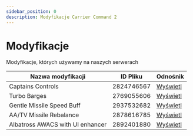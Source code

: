 ```yaml
---
sidebar_position: 0
description: Modyfikacje Carrier Command 2
---
```


# Modyfikacje
Modyfikacje, których używamy na naszych serwerach

| Nazwa modyfikacji                | ID Pliku   | Odnośnik                                                                      |
| -------------------------------- | ---------- | ----------------------------------------------------------------------------- |
| Captains Controls                | 2824746567 | [Wyświetl](https://steamcommunity.com/sharedfiles/filedetails/?id=2824746567) |
| Turbo Barges                     | 2769055606 | [Wyświetl](https://steamcommunity.com/sharedfiles/filedetails/?id=2769055606) |
| Gentle Missile Speed Buff        | 2937532682 | [Wyświetl](https://steamcommunity.com/sharedfiles/filedetails/?id=2937532682) |
| AA/TV Missile Rebalance          | 2878616785 | [Wyświetl](https://steamcommunity.com/sharedfiles/filedetails/?id=2878616785) |
| Albatross AWACS with UI enhancer | 2892401880 | [Wyświetl](https://steamcommunity.com/sharedfiles/filedetails/?id=2892401880) |
